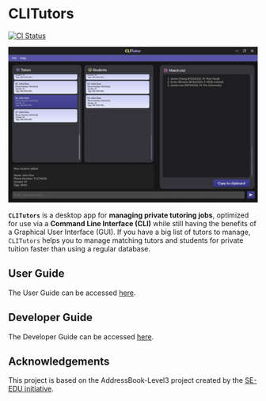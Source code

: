 # CLITutors

[![CI Status](https://github.com/AY2122S1-CS2103T-T17-2/tp/workflows/Java%20CI/badge.svg)](https://github.com/AY2122S1-CS2103T-T17-2/tp/actions)

![Ui](docs/images/Ui.png)

**`CLITutors`** is a desktop app for **managing private tutoring jobs**, optimized for use via a **Command Line Interface (CLI)** while still having the benefits of a Graphical User Interface (GUI). If you have a big list of tutors to manage, `CLITutors` helps you to manage matching tutors and students for private tuition faster than using a regular database.

## User Guide
The User Guide can be accessed [here](https://github.com/AY2122S1-CS2103T-T17-2/tp/blob/master/docs/UserGuide.md). 

## Developer Guide
The Developer Guide can be accessed [here](https://github.com/AY2122S1-CS2103T-T17-2/tp/blob/master/docs/DeveloperGuide.md).

## Acknowledgements
This project is based on the AddressBook-Level3 project created by the [SE-EDU initiative](https://se-education.org).
